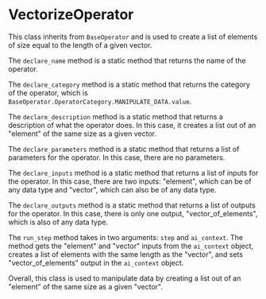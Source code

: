 # VectorizeOperator

This class inherits from `BaseOperator` and is used to create a list of elements of size equal to the length of a given vector. 

The `declare_name` method is a static method that returns the name of the operator. 

The `declare_category` method is a static method that returns the category of the operator, which is `BaseOperator.OperatorCategory.MANIPULATE_DATA.value`. 

The `declare_description` method is a static method that returns a description of what the operator does. In this case, it creates a list out of an "element" of the same size as a given vector. 

The `declare_parameters` method is a static method that returns a list of parameters for the operator. In this case, there are no parameters. 

The `declare_inputs` method is a static method that returns a list of inputs for the operator. In this case, there are two inputs: "element", which can be of any data type and "vector", which can also be of any data type. 

The `declare_outputs` method is a static method that returns a list of outputs for the operator. In this case, there is only one output, "vector_of_elements", which is also of any data type.

The `run_step` method takes in two arguments: `step` and `ai_context`. The method gets the "element" and "vector" inputs from the `ai_context` object, creates a list of elements with the same length as the "vector", and sets "vector_of_elements" output in the `ai_context` object.

Overall, this class is used to manipulate data by creating a list out of an "element" of the same size as a given "vector".